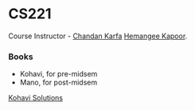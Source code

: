 # CS221

Course Instructor - [Chandan Karfa](http://iitg.ac.in/ckarfa) [Hemangee Kapoor](https://www.iitg.ac.in/hemangee/).

### Books

- Kohavi, for pre-midsem
- Mano, for post-midsem

[Kohavi Solutions](https://www.studocu.com/in/document/delhi-technological-university/basic-electrical-engineering/kohavi-solution-manual-pdf/7403479)
